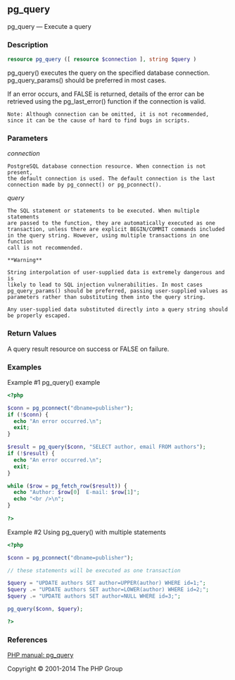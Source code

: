 ## pg_query


pg_query — Execute a query

### Description

```php
resource pg_query ([ resource $connection ], string $query )
```

pg_query() executes the query on the specified database connection.
pg_query_params() should be preferred in most cases.

If an error occurs, and FALSE is returned, details of the error can be
retrieved using the pg_last_error() function if the connection is valid.

    Note: Although connection can be omitted, it is not recommended,
    since it can be the cause of hard to find bugs in scripts. 

### Parameters

*connection*

    PostgreSQL database connection resource. When connection is not present,
    the default connection is used. The default connection is the last
    connection made by pg_connect() or pg_pconnect().

*query*

    The SQL statement or statements to be executed. When multiple statements
    are passed to the function, they are automatically executed as one
    transaction, unless there are explicit BEGIN/COMMIT commands included
    in the query string. However, using multiple transactions in one function
    call is not recommended.
    
    **Warning**

    String interpolation of user-supplied data is extremely dangerous and is
    likely to lead to SQL injection vulnerabilities. In most cases
    pg_query_params() should be preferred, passing user-supplied values as
    parameters rather than substituting them into the query string.

    Any user-supplied data substituted directly into a query string should
    be properly escaped.

### Return Values

A query result resource on success or FALSE on failure.

### Examples

Example #1 pg_query() example

```php
<?php

$conn = pg_pconnect("dbname=publisher");
if (!$conn) {
  echo "An error occurred.\n";
  exit;
}

$result = pg_query($conn, "SELECT author, email FROM authors");
if (!$result) {
  echo "An error occurred.\n";
  exit;
}

while ($row = pg_fetch_row($result)) {
  echo "Author: $row[0]  E-mail: $row[1]";
  echo "<br />\n";
}
 
?>
```

Example #2 Using pg_query() with multiple statements

```php
<?php

$conn = pg_pconnect("dbname=publisher");

// these statements will be executed as one transaction

$query = "UPDATE authors SET author=UPPER(author) WHERE id=1;";
$query .= "UPDATE authors SET author=LOWER(author) WHERE id=2;";
$query .= "UPDATE authors SET author=NULL WHERE id=3;";

pg_query($conn, $query);

?>
```

### References

[PHP manual: pg_query](http://www.php.net/manual/en/function.pg-query.php)

Copyright © 2001-2014 The PHP Group